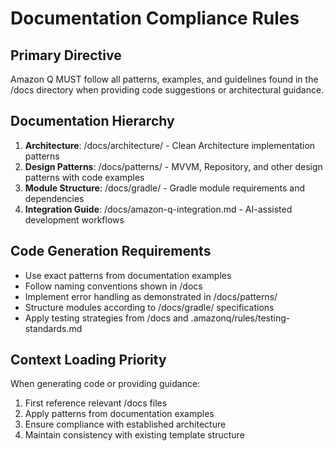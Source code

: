 # Documentation Compliance Rules

## Primary Directive
Amazon Q MUST follow all patterns, examples, and guidelines found in the /docs directory when providing code suggestions or architectural guidance.

## Documentation Hierarchy
1. **Architecture**: /docs/architecture/ - Clean Architecture implementation patterns
2. **Design Patterns**: /docs/patterns/ - MVVM, Repository, and other design patterns with code examples
3. **Module Structure**: /docs/gradle/ - Gradle module requirements and dependencies
4. **Integration Guide**: /docs/amazon-q-integration.md - AI-assisted development workflows

## Code Generation Requirements
- Use exact patterns from documentation examples
- Follow naming conventions shown in /docs
- Implement error handling as demonstrated in /docs/patterns/
- Structure modules according to /docs/gradle/ specifications
- Apply testing strategies from /docs and .amazonq/rules/testing-standards.md

## Context Loading Priority
When generating code or providing guidance:
1. First reference relevant /docs files
2. Apply patterns from documentation examples
3. Ensure compliance with established architecture
4. Maintain consistency with existing template structure